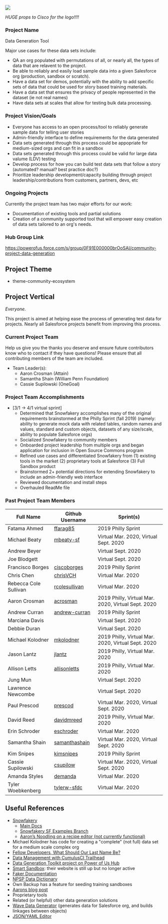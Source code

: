 ![](https://github.com/SFDO-Sprint-2019-Philadelphia/DataGenerationTool/blob/master/Assets/Data%20Generation%20Logo%20Idea%20v01_small.png)

_HUGE props to Cisco for the logo!!!!_

### Project Name

Data Generation Tool

Major use cases for these data sets include:

- QA an org populated with permutations of all, or nearly all, the types of data that are relavent to the project.
- Be able to reliably and easily load sample data into a given Salesforce org (production, sandbox or scratch).
- Have a data set for demos, potentially with the ability to add specific sets of data that could be used for story based training materials.
- Have a data set that ensures the privacy of people represented in the dataset (ie not real names)
- Have data sets at scales that allow for testing bulk data processing.

### Project Vision/Goals

- Everyone has access to an open process/tool to reliably generate sample data for telling user stories
- Admin-friendly interface to define requirements for the data generated
- Data sets generated through this process could be appopriate for medium-sized orgs and can fit in a sandbox
- Data sets generated through this process could be valid for large data valume (LDV) testing
- Develop process for how you can build test data sets that follow a story (automated? manual? best practice doc?)
- Prioritize leadership development/capacity building through project leadership/contributions from customers, partners, devs, etc

### Ongoing Projects

Currently the project team has two major efforts for our work:

- Documentation of existing tools and partial solutions
- Creation of a community supported tool that will empower easy creation of data sets tailored to an org's needs.

### Hub Group Link

https://powerofus.force.com/s/group/0F91E000000brOoSAI/community-project-data-generation

## Project Theme

- theme-community-ecosystem

## Project Vertical

_Everyone._

This project is aimed at helping ease the process of generating test data for projects. Nearly all Salesforce projects benefit from improving this process.

### Current Project Team

Help us give you the thanks you deserve and ensure future contributors know who to contact if they have questions! Please ensure that all contributing members of the team are included.

- Team Leader(s):
  - Aaron Crosman (Attain)
  - Samantha Shain (William Penn Foundation)
  - Cassie Supilowski (OneGoal)

### Project Team Accomplishments

- [3/1 -> 4/1 virtual sprint]
  - Determined that Snowfakery accomplishes many of the original requirements brainstormed at the Philly Sprint (fall 2019) (namely: ability to generate mock data with related tables, random names and values, standard and custom objects, datasets of any size/scale, ability to populate Salesforce orgs)
  - Socialized Snowfakery to community members
  - Onboarded project leadership from multiple orgs and began application for inclusion in Open Source Commons program
  - Refined use cases and differentiated Snowfakery from (1) existing tools in the market (2) proprietary tools at Salesforce (3) Full Sandbox product
  - Brainstormed 2+ potential directions for extending Snowfakery to include an admin-friendly web interface
  - Reviewed documentation and install steps
  - Overhauled ReadMe file

### Past Project Team Members

| Full Name             | Github Username                                   | Sprint(s)                                          |
| --------------------- | ------------------------------------------------- | -------------------------------------------------- |
| Fatama Ahmed          | [ffarag85](https://github.com/ffarag85)           | 2019 Philly Sprint                                 |
| Michael Beaty         | [mbeaty-sf](https://github.com/mbeaty-sf)         | Virtual Mar. 2020, Virtual Sept. 2020              |
| Andrew Beyer          |                                                   | Virtual Sept. 2020                                 |
| Joe Blodgett          |                                                   | Virtual Sept. 2020                                 |
| Francisco Borges      | [ciscoborges](https://github.com/ciscoborges)     | 2019 Philly Sprint                                 |
| Chris Chen            | [chrisVCH](https://github.com/chrisVCH)           | Virtual Mar. 2020                                  |
| Rebecca Cole Sullivan | [rcolesullivan](https://github.com/rcolesullivan) | Virtual Mar. 2020                                  |
| Aaron Crosman         | [acrosman](https://github.com/acrosman)           | 2019 Philly, Virtual Mar. 2020, Virtual Sept. 2020 |
| Andrew Curran         | [andrew-curran](https://github.com/andrew-curran) | 2019 Philly Sprint                                 |
| Marciana Davis        |                                                   | Virtual Sept. 2020                                 |
| Debbie Duran          |                                                   | Virtual Sept. 2020                                 |
| Michael Kolodner      | [mkolodner](https://github.com/mkolodner)         | 2019 Philly, Virtual Mar. 2020, Virtual Sept. 2020 |
| Jason Lantz           | [jlantz](https://github.com/jlantz)               | 2019 Philly, Virtual Mar. 2020                     |
| Allison Letts         | [allisonletts](https://github.com/allisonletts)   | 2019 Philly, Virtual Mar. 2020                     |
| Jung Mun              |                                                   | Virtual Sept. 2020                                 |
| Lawrence Newcombe     |                                                   | Virtual Sept. 2020                                 |
| Paul Prescod          | [prescod](https://github.com/prescod)             | Virtual Mar. 2020, Virtual Sept. 2020              |
| David Reed            | [davidmreed](https://github.com/davidmreed)       | 2019 Philly, Virtual Mar. 2020                     |
| Erin Schroder         | [eschroder](https://github.com/eschroder)         | Virtual Mar. 2020                                  |
| Samantha Shain        | [samanthashain](https://github.com/samanthashain) | Virtual Mar. 2020, Virtual Sept. 2020              |
| Kim Snipes            | [kimsnipes](https://github.com/kimsnipes)         | 2019 Philly Sprint                                 |
| Cassie Supilowski     | [csupilow](https://github.com/csupilow)           | Virtual Mar. 2020, Virtual Sept. 2020              |
| Amanda Styles         | [demanda](https://github.com/demanda)             | Virtual Mar. 2020                                  |
| Tyler Woebkenberg     | [tylerw-sfdc](https://github.com/tylerw-sfdc)     | Virtual Mar. 2020                                  |

## Useful References

- [Snowfakery](https://github.com/SFDO-Tooling/Snowfakery)
  - [Main Docs](https://snowfakery.readthedocs.io/en/docs/)
  - [Snowfakery SF Examples Branch](https://github.com/SFDO-Tooling/Snowfakery/tree/feature/salesforce-examples)
  - [Aaron’s Noodling on a recipe editor (not currently functional)](https://github.com/acrosman/snowmakery)
- Michael Kolodner has code for creating a "complete" (not full) data set for a medium scale complex org
- [Fellow Developers, What Should Our Last Name Be?](https://dev.to/roygreenfeld/fellow-developers-what-should-our-last-name-be-cle)
- [Data Management with CumulusCI Trailhead](https://trailhead.salesforce.com/en/content/learn/modules/data-management-with-cumulusci?trail_id=build-applications-with-cumulusci)
- [Data Generation Toolkit project on Power of Us Hub](https://powerofus.force.com/s/group/0F91E000000brOoSAI/community-project-data-generation)
- [Smart Sandbox](https://www.smartsandbox.com/index.html): their website is still up but no longer active
- [Faker Documentation](https://faker.readthedocs.io/en/master/)
- [NPSP Data Dictionary](https://attain-projects.quip.com/yD1wAsdz1m1Q/NPSP-Public-Data-Dictionary)
- Own Backup has a feature for seeding training sandboxes
- [Aarons blog post](https://spinningcode.org/2016/09/bad-data-systems-do-not-justify-sexist-your-behavior/)
- Proprietary tools
- Related (or helpful) other data generation solutions
- [Wave Data Generator](https://github.com/ttse-sfdc/sfdc-wave-data-generator) (generates data for Salesforce org, and builds linkages between objects)
- [JSON/YAML Editor](https://json-editor.github.io/json-editor/)
